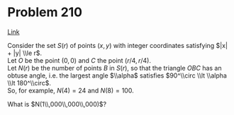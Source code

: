 # Problem 210

[Link](https://projecteuler.net/problem=210)

Consider the set $S(r)$ of points $(x,y)$ with integer coordinates satisfying $|x| + |y| \\le r$.  
Let $O$ be the point $(0,0)$ and $C$ the point $(r/4,r/4)$.  
Let $N(r)$ be the number of points $B$ in $S(r)$, so that the triangle $OBC$ has an obtuse angle, i.e. the largest angle $\\alpha$ satisfies $90^\\circ \\lt \\alpha \\lt 180^\\circ$.  
So, for example, $N(4)=24$ and $N(8)=100$.

What is $N(1\\,000\\,000\\,000)$?